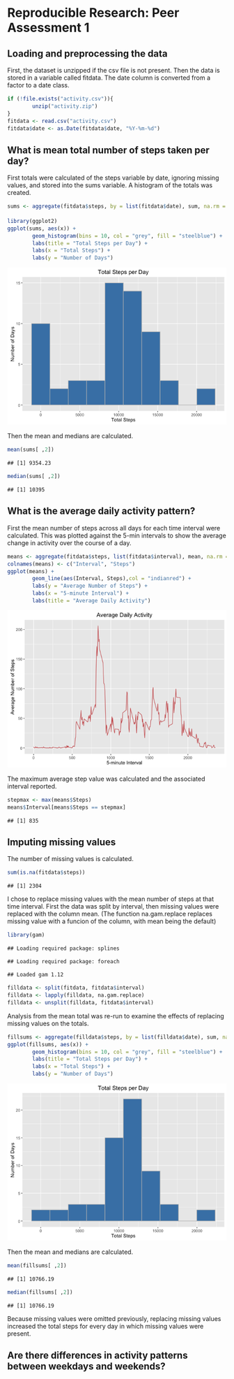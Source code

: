 # Reproducible Research: Peer Assessment 1


## Loading and preprocessing the data

First, the dataset is unzipped if the csv file is not present.  Then the data
is stored in a variable called fitdata.  The date column is converted from a 
factor to a date class.


```r
if (!file.exists("activity.csv")){
        unzip("activity.zip")
}
fitdata <- read.csv("activity.csv")
fitdata$date <- as.Date(fitdata$date, "%Y-%m-%d")
```

## What is mean total number of steps taken per day?

First totals were calculated of the steps variable by date, ignoring missing 
values, and stored into the sums variable.  A histogram of the totals was 
created.


```r
sums <- aggregate(fitdata$steps, by = list(fitdata$date), sum, na.rm = TRUE)

library(ggplot2)
ggplot(sums, aes(x)) + 
        geom_histogram(bins = 10, col = "grey", fill = "steelblue") +
        labs(title = "Total Steps per Day") +
        labs(x = "Total Steps") +
        labs(y = "Number of Days")
```

![](PA1_template_files/figure-html/unnamed-chunk-2-1.png)<!-- -->

Then the mean and medians are calculated.


```r
mean(sums[ ,2])
```

```
## [1] 9354.23
```

```r
median(sums[ ,2])
```

```
## [1] 10395
```

## What is the average daily activity pattern?

First the mean number of steps across all days for each time interval were 
calculated.  This was plotted against the 5-min intervals to show the average 
change in activity over the course of a day.


```r
means <- aggregate(fitdata$steps, list(fitdata$interval), mean, na.rm = TRUE)
colnames(means) <- c("Interval", "Steps")
ggplot(means) +
        geom_line(aes(Interval, Steps),col = "indianred") +
        labs(y = "Average Number of Steps") + 
        labs(x = "5-minute Interval") +
        labs(title = "Average Daily Activity")
```

![](PA1_template_files/figure-html/unnamed-chunk-4-1.png)<!-- -->

The maximum average step value was calculated and the associated interval
reported.


```r
stepmax <- max(means$Steps)
means$Interval[means$Steps == stepmax]
```

```
## [1] 835
```

## Imputing missing values

The number of missing values is calculated.

```r
sum(is.na(fitdata$steps))
```

```
## [1] 2304
```

I chose to replace missing values with the mean number of steps at that time 
interval. First the data was split by interval, then missing values were 
replaced with the column mean.  (The function na.gam.replace replaces missing 
value with a funcion of the column, with mean being the default)


```r
library(gam)
```

```
## Loading required package: splines
```

```
## Loading required package: foreach
```

```
## Loaded gam 1.12
```

```r
filldata <- split(fitdata, fitdata$interval)
filldata <- lapply(filldata, na.gam.replace)
filldata <- unsplit(filldata, fitdata$interval)
```

Analysis from the mean total was re-run to examine the effects of replacing
missing values on the totals. 


```r
fillsums <- aggregate(filldata$steps, by = list(filldata$date), sum, na.rm = TRUE)
ggplot(fillsums, aes(x)) + 
        geom_histogram(bins = 10, col = "grey", fill = "steelblue") +
        labs(title = "Total Steps per Day") +
        labs(x = "Total Steps") +
        labs(y = "Number of Days")
```

![](PA1_template_files/figure-html/unnamed-chunk-8-1.png)<!-- -->

Then the mean and medians are calculated.


```r
mean(fillsums[ ,2])
```

```
## [1] 10766.19
```

```r
median(fillsums[ ,2])
```

```
## [1] 10766.19
```

Because missing values were omitted previously, replacing missing values 
increased the total steps for every day in which missing values were present.

## Are there differences in activity patterns between weekdays and weekends?
